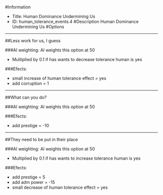 #Information
 - Title: Human Dominance Undermining Us
 - ID: human_tolerance_events.4
#Description
Human Dominance Undermining Us
#Options

___
##Less work for us, I guess

###AI weighting:
AI weights this option at 50
 - Multiplied by 0.1 if has wants to decrease tolerance human is yes


###Efects:<ul><li>small increase of human tolerance effect = yes</li><li>add corruption = 1</li></ul>

___
##What can you do?

###AI weighting:
AI weights this option at 50


###Efects:<ul><li>add prestige = -10</li></ul>

___
##They need to be put in their place

###AI weighting:
AI weights this option at 50
 - Multiplied by 0.1 if has wants to increase tolerance human is yes


###Efects:<ul><li>add prestige = 5</li><li>add adm power = -15</li><li>small decrease of human tolerance effect = yes</li></ul>
